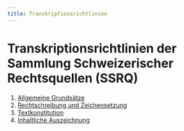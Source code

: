 ```yaml
---
title: Transkriptionsrichtlinien
---
```


# Transkriptionsrichtlinien der Sammlung Schweizerischer Rechtsquellen (SSRQ)
1. [Allgemeine Grundsätze](common.de.md)
2. [Rechtschreibung und Zeichensetzung](spelling/index.de.md)
3. [Textkonstitution](text-constitution/index.de.md)
4. [Inhaltliche Auszeichnung](semantic-markup/index.de.md)